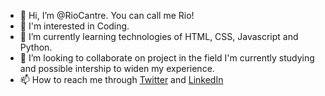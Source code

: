 - 👋 Hi, I’m @RioCantre. You can call me Rio!
- 👀 I'm interested in Coding.
- 🌱 I’m currently learning technologies of HTML, CSS, Javascript and Python.
- 💞️ I’m looking to collaborate on project in the field I'm currently studying and possible intership to widen my experience.
- 📫 How to reach me through [Twitter](https://twitter.com/CantreRio) and [LinkedIn](https://www.linkedin.com/in/rio-cantre-laure/)

<!---
RioCantre/RioCantre is a ✨ special ✨ repository because its `README.md` (this file) appears on your GitHub profile.
You can click the Preview link to take a look at your changes.
--->

